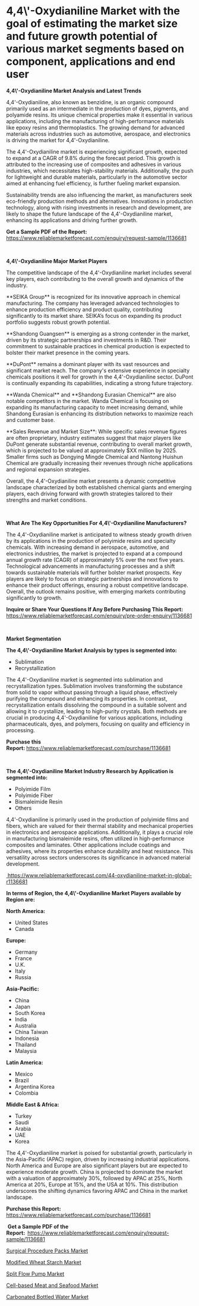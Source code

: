 <p><h1>4,4\'-Oxydianiline Market with the goal of estimating the market size and future growth potential of various market segments based on component, applications and end user</h1></p><p><strong>4,4\'-Oxydianiline Market Analysis and Latest Trends</strong></p>
<p><p>4,4'-Oxydianiline, also known as benzidine, is an organic compound primarily used as an intermediate in the production of dyes, pigments, and polyamide resins. Its unique chemical properties make it essential in various applications, including the manufacturing of high-performance materials like epoxy resins and thermoplastics. The growing demand for advanced materials across industries such as automotive, aerospace, and electronics is driving the market for 4,4'-Oxydianiline.</p><p>The 4,4'-Oxydianiline market is experiencing significant growth, expected to expand at a CAGR of 9.8% during the forecast period. This growth is attributed to the increasing use of composites and adhesives in various industries, which necessitates high-stability materials. Additionally, the push for lightweight and durable materials, particularly in the automotive sector aimed at enhancing fuel efficiency, is further fueling market expansion. </p><p>Sustainability trends are also influencing the market, as manufacturers seek eco-friendly production methods and alternatives. Innovations in production technology, along with rising investments in research and development, are likely to shape the future landscape of the 4,4'-Oxydianiline market, enhancing its applications and driving further growth.</p></p>
<p><strong>Get a Sample PDF of the Report:&nbsp;</strong> <a href="https://www.reliablemarketforecast.com/enquiry/request-sample/1136681?utm_campaign=1123&utm_medium=2&utm_source=Github&utm_content=ia&utm_term=09102024&utm_id=44-oxydianiline">https://www.reliablemarketforecast.com/enquiry/request-sample/1136681</a></p>
<p>&nbsp;</p>
<p><strong>4,4\'-Oxydianiline Major Market Players</strong></p>
<p><p>The competitive landscape of the 4,4'-Oxydianiline market includes several key players, each contributing to the overall growth and dynamics of the industry.</p><p>**SEIKA Group** is recognized for its innovative approach in chemical manufacturing. The company has leveraged advanced technologies to enhance production efficiency and product quality, contributing significantly to its market share. SEIKA’s focus on expanding its product portfolio suggests robust growth potential.</p><p>**Shandong Guangsen** is emerging as a strong contender in the market, driven by its strategic partnerships and investments in R&D. Their commitment to sustainable practices in chemical production is expected to bolster their market presence in the coming years.</p><p>**DuPont** remains a dominant player with its vast resources and significant market reach. The company's extensive experience in specialty chemicals positions it well for growth in the 4,4'-Oxydianiline sector. DuPont is continually expanding its capabilities, indicating a strong future trajectory.</p><p>**Wanda Chemical** and **Shandong Eurasian Chemical** are also notable competitors in the market. Wanda Chemical is focusing on expanding its manufacturing capacity to meet increasing demand, while Shandong Eurasian is enhancing its distribution networks to maximize reach and customer base.</p><p>**Sales Revenue and Market Size**: While specific sales revenue figures are often proprietary, industry estimates suggest that major players like DuPont generate substantial revenue, contributing to overall market growth, which is projected to be valued at approximately $XX million by 2025. Smaller firms such as Dongying Mingde Chemical and Nantong Huishun Chemical are gradually increasing their revenues through niche applications and regional expansion strategies.</p><p>Overall, the 4,4'-Oxydianiline market presents a dynamic competitive landscape characterized by both established chemical giants and emerging players, each driving forward with growth strategies tailored to their strengths and market conditions.</p></p>
<p>&nbsp;</p>
<p><strong>What Are The Key Opportunities For 4,4\'-Oxydianiline Manufacturers?</strong></p>
<p><p>The 4,4'-Oxydianiline market is anticipated to witness steady growth driven by its applications in the production of polyimide resins and specialty chemicals. With increasing demand in aerospace, automotive, and electronics industries, the market is projected to expand at a compound annual growth rate (CAGR) of approximately 5% over the next five years. Technological advancements in manufacturing processes and a shift towards sustainable materials will further bolster market prospects. Key players are likely to focus on strategic partnerships and innovations to enhance their product offerings, ensuring a robust competitive landscape. Overall, the outlook remains positive, with emerging markets contributing significantly to growth.</p></p>
<p><strong>Inquire or Share Your Questions If Any Before Purchasing This Report:</strong> <a href="https://www.reliablemarketforecast.com/enquiry/pre-order-enquiry/1136681?utm_campaign=1123&utm_medium=2&utm_source=Github&utm_content=ia&utm_term=09102024&utm_id=44-oxydianiline">https://www.reliablemarketforecast.com/enquiry/pre-order-enquiry/1136681</a></p>
<p>&nbsp;</p>
<p><strong>Market Segmentation</strong></p>
<p><strong>The 4,4\'-Oxydianiline Market Analysis by types is segmented into:</strong></p>
<p><ul><li>Sublimation</li><li>Recrystallization</li></ul></p>
<p><p>The 4,4'-Oxydianiline market is segmented into sublimation and recrystallization types. Sublimation involves transforming the substance from solid to vapor without passing through a liquid phase, effectively purifying the compound and enhancing its properties. In contrast, recrystallization entails dissolving the compound in a suitable solvent and allowing it to crystallize, leading to high-purity crystals. Both methods are crucial in producing 4,4'-Oxydianiline for various applications, including pharmaceuticals, dyes, and polymers, focusing on quality and efficiency in processing.</p></p>
<p><strong>Purchase this Report:&nbsp;</strong><a href="https://www.reliablemarketforecast.com/purchase/1136681?utm_campaign=1123&utm_medium=2&utm_source=Github&utm_content=ia&utm_term=09102024&utm_id=44-oxydianiline">https://www.reliablemarketforecast.com/purchase/1136681</a></p>
<p>&nbsp;</p>
<p><strong>The 4,4\'-Oxydianiline Market Industry Research by Application is segmented into:</strong></p>
<p><ul><li>Polyimide Film</li><li>Polyimide Fiber</li><li>Bismaleimide Resin</li><li>Others</li></ul></p>
<p><p>4,4'-Oxydianiline is primarily used in the production of polyimide films and fibers, which are valued for their thermal stability and mechanical properties in electronics and aerospace applications. Additionally, it plays a crucial role in manufacturing bismaleimide resins, often utilized in high-performance composites and laminates. Other applications include coatings and adhesives, where its properties enhance durability and heat resistance. This versatility across sectors underscores its significance in advanced material development.</p></p>
<p><a href="https://www.reliablemarketforecast.com/44-oxydianiline-market-in-global-r1136681?utm_campaign=1123&utm_medium=2&utm_source=Github&utm_content=ia&utm_term=09102024&utm_id=44-oxydianiline">&nbsp;https://www.reliablemarketforecast.com/44-oxydianiline-market-in-global-r1136681</a></p>
<p><strong>In terms of Region, the 4,4\'-Oxydianiline Market Players available by Region are:</strong></p>
<p>
    <p> <strong> North America: </strong>
        <ul>
            <li>United States</li>
            <li>Canada</li>
        </ul>
        </p> 
    <p> <strong> Europe: </strong>
        <ul>
            <li>Germany</li>
            <li>France</li>
            <li>U.K.</li>
            <li>Italy</li>
            <li>Russia</li>
        </ul>
        </p> 
    <p> <strong> Asia-Pacific: </strong>
        <ul>
            <li>China</li>
            <li>Japan</li>
            <li>South Korea</li>
            <li>India</li>
            <li>Australia</li>
            <li>China Taiwan</li>
            <li>Indonesia</li>
            <li>Thailand</li>
            <li>Malaysia</li>
        </ul>
        </p> 
    <p> <strong> Latin America: </strong>
        <ul>
            <li>Mexico</li>
            <li>Brazil</li>
            <li>Argentina Korea</li>
            <li>Colombia</li>
        </ul>
        </p> 
    <p> <strong> Middle East & Africa: </strong>
        <ul>
            <li>Turkey</li>
            <li>Saudi</li>
            <li>Arabia</li>
            <li>UAE</li>
            <li>Korea</li>
        </ul>
    </p>
    </p>
<p><p>The 4,4'-Oxydianiline market is poised for substantial growth, particularly in the Asia-Pacific (APAC) region, driven by increasing industrial applications. North America and Europe are also significant players but are expected to experience moderate growth. China is projected to dominate the market with a valuation of approximately 30%, followed by APAC at 25%, North America at 20%, Europe at 15%, and the USA at 10%. This distribution underscores the shifting dynamics favoring APAC and China in the market landscape.</p></p>
<p><strong>Purchase this Report: </strong><a href="https://www.reliablemarketforecast.com/purchase/1136681?utm_campaign=1123&utm_medium=2&utm_source=Github&utm_content=ia&utm_term=09102024&utm_id=44-oxydianiline">https://www.reliablemarketforecast.com/purchase/1136681</a></p>
<p>&nbsp;<strong>Get a Sample PDF of the Report:&nbsp;&nbsp;</strong><a href="https://www.reliablemarketforecast.com/enquiry/request-sample/1136681?utm_campaign=1123&utm_medium=2&utm_source=Github&utm_content=ia&utm_term=09102024&utm_id=44-oxydianiline">https://www.reliablemarketforecast.com/enquiry/request-sample/1136681</a></p>
<p><strong></strong></p>
<p><p><a href="https://www.linkedin.com/pulse/surgical-procedure-packs-market-share-size-trends-industry-ewqme?utm_campaign=1123&utm_medium=2&utm_source=Github&utm_content=ia&utm_term=09102024&utm_id=44-oxydianiline">Surgical Procedure Packs Market</a></p><p><a href="https://issuu.com/reportprime-2/docs/modified-wheat-starch-market-size-2_757c2dc64ff3c2?utm_campaign=1123&utm_medium=2&utm_source=Github&utm_content=ia&utm_term=09102024&utm_id=44-oxydianiline">Modified Wheat Starch Market</a></p><p><a href="https://www.linkedin.com/pulse/split-flow-pump-market-global-regional-analysis-2024-2031-ceyfc?utm_campaign=1123&utm_medium=2&utm_source=Github&utm_content=ia&utm_term=09102024&utm_id=44-oxydianiline">Split Flow Pump Market</a></p><p><a href="https://github.com/betonyde4ghc/Market-Research-Report-List-1/blob/main/cell-based-meat-and-seafood-market.md?utm_campaign=1123&utm_medium=2&utm_source=Github&utm_content=ia&utm_term=09102024&utm_id=44-oxydianiline">Cell-based Meat and Seafood Market</a></p><p><a href="https://issuu.com/reportprime-2/docs/carbonated-bottled-water-market-siz_4cd718143dee6c?utm_campaign=1123&utm_medium=2&utm_source=Github&utm_content=ia&utm_term=09102024&utm_id=44-oxydianiline">Carbonated Bottled Water Market</a></p></p>